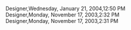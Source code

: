 ﻿Designer,Wednesday, January 21, 2004,12:50 PM  Designer,Monday, November 17, 2003,2:32 PM  Designer,Monday, November 17, 2003,2:31 PM